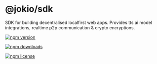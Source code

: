 # @jokio/sdk

SDK for building decentralised localfirst web apps.
Provides tts ai model integrations, realtime p2p communication & crypto encryptions.

[![npm version](https://img.shields.io/npm/v/@jokio/sdk.svg?color=brightgreen)](https://www.npmjs.com/package/@jokio/sdk)

[![npm downloads](https://img.shields.io/npm/dm/@jokio/sdk.svg)](https://www.npmjs.com/package/@jokio/sdk)

[![npm license](https://img.shields.io/npm/l/@jokio/sdk.svg)](https://www.npmjs.com/package/@jokio/sdk)
